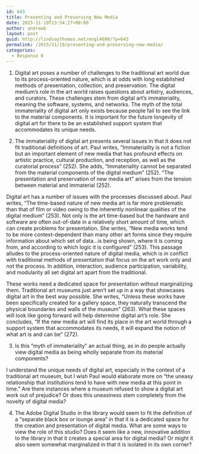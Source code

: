 ```yaml
---
id: 643
title: Presenting and Preserving New Media
date: 2015-11-19T13:54:27+00:00
author: andrewb
layout: post
guid: http://lindsaythomas.net/engl4600/?p=643
permalink: /2015/11/19/presenting-and-preserving-new-media/
categories:
  - Response 8
---
```

  1. Digital art poses a number of challenges to the traditional art world due to its process-oriented nature, which is at odds with long established methods of presentation, collection, and preservation. The digital medium&#8217;s role in the art world raises questions about artistry, audiences, and curators. These challenges stem from digital art&#8217;s immateriality, meaning the software, systems, and networks. The myth of the total immateriality of digital art only exists because people fail to see the link to the material components. It is important for the future longevity of digital art for there to be an established support system that accommodates its unique needs.

2. The immateriality of digital art presents several issues in that it does not fit traditional definitions of art. Paul writes, &#8220;Immateriality is not a fiction but an important element of new media that has profound effects on artistic practice, cultural production, and reception, as well as the curatorial process&#8221; (252). She adds, &#8220;Immateriality cannot be separated from the material components of the digital medium&#8221; (252). &#8220;The presentation and preservation of new media art&#8221; arises from the tension between material and immaterial (252).

Digital art has a number of issues with the processes discussed about. Paul writes, &#8220;The time-based nature of new media art is far more problematic than that of film or video owing to the inherently nonlinear qualities of the digital medium&#8221; (253). Not only is the art time-based but the hardware and software are often out-of-date in a relatively short amount of time, which can create problems for presentation. She writes, &#8220;New media works tend to be more context-dependent than many other art forms since they require information about which set of data&#8230;is being shown, where it is coming from, and according to which logic it is configured&#8221; (253). This passage alludes to the process-oriented nature of digital media, which is in conflict with traditional methods of presentation that focus on the art work only and not the process. In addition, interaction, audience participation, variability, and modularity all set digital art apart from the traditional.

These works need a dedicated space for presentation without marginalizing them. Traditional art museums just aren&#8217;t set up in a way that showcases digital art in the best way possible. She writes, &#8220;Unless these works have been specifically created for a gallery space, they naturally transcend the physical boundaries and walls of the museum&#8221; (263). What these spaces will look like going forward will help determine digital art&#8217;s role. She concludes, &#8220;If the new media art will find its place in the art world through a support system that accommodates its needs, it will expand the notion of what art is and can be&#8221; (272).

3. Is this &#8220;myth of immateriality&#8221; an actual thing, as in do people actually view digital media as being wholly separate from its material components?

I understand the unique needs of digital art, especially in the context of a traditional art museum, but I wish Paul would elaborate more on &#8220;the uneasy relationship that institutions tend to have with new media at this point in time.&#8221; Are there instances where a museum refused to show a digital art work out of prejudice? Or does this uneasiness stem completely from the novelty of digital media?

4. The Adobe Digital Studio in the library would seem to fit the definition of a &#8220;separate black box or lounge area&#8221; in that it is a dedicated space for the creation and presentation of digital media. What are some ways to view the role of this studio? Does it seem like a new, innovative addition to the library in that it creates a special area for digital media? Or might it also seem somewhat marginalized in that it is isolated in its own corner?